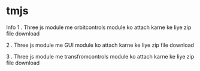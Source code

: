# tmjs
Info 
1 . Three js module me orbitcontrols module ko attach karne ke liye zip file download 

2 . Three js module me GUI module ko attach karne ke liye zip file download 

3 . Three js module me transfromcontrols module ko attach karne ke liye zip file download 
